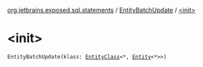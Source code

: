 [org.jetbrains.exposed.sql.statements](../index.md) / [EntityBatchUpdate](index.md) / [&lt;init&gt;](.)

# &lt;init&gt;

`EntityBatchUpdate(klass: `[`EntityClass`](../../org.jetbrains.exposed.dao/-entity-class/index.md)`<*, `[`Entity`](../../org.jetbrains.exposed.dao/-entity/index.md)`<*>>)`